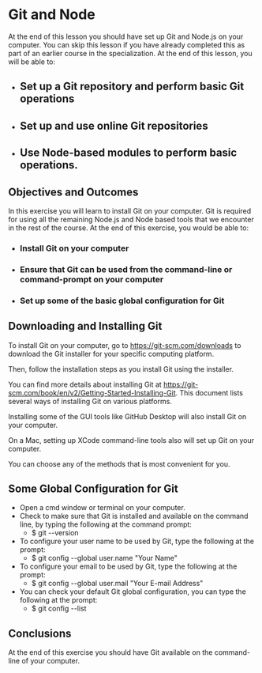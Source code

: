 # Git and Node

At the end of this lesson you should have set up Git and Node.js on your computer. You can skip this lesson if you have already completed this as part of an earlier course in the specialization. At the end of this lesson, you will be able to:

- ## Set up a Git repository and perform basic Git operations

- ## Set up and use online Git repositories

- ## Use Node-based modules to perform basic operations.

## Objectives and Outcomes
In this exercise you will learn to install Git on your computer. Git is required for using all the remaining Node.js and Node based tools that we encounter in the rest of the course. At the end of this exercise, you would be able to:

- ### Install Git on your computer

- ### Ensure that Git can be used from the command-line or command-prompt on your computer

- ### Set up some of the basic global configuration for Git

## Downloading and Installing Git
To install Git on your computer, go to https://git-scm.com/downloads to download the Git installer for your specific computing platform.

Then, follow the installation steps as you install Git using the installer.

You can find more details about installing Git at https://git-scm.com/book/en/v2/Getting-Started-Installing-Git. This document lists several ways of installing Git on various platforms.

Installing some of the GUI tools like GitHub Desktop will also install Git on your computer.

On a Mac, setting up XCode command-line tools also will set up Git on your computer.

You can choose any of the methods that is most convenient for you.

## Some Global Configuration for Git
- Open a cmd window or terminal on your computer.
- Check to make sure that Git is installed and available on the command line, by typing the following at the command prompt:
  - $ git --version
- To configure your user name to be used by Git, type the following at the prompt:
  - $ git config --global user.name "Your Name"
- To configure your email to be used by Git, type the following at the prompt:
  - $ git config --global user.mail "Your E-mail Address"
- You can check your default Git global configuration, you can type the following at the prompt:
  - $ git config --list

## Conclusions
At the end of this exercise you should have Git available on the command-line of your computer.

